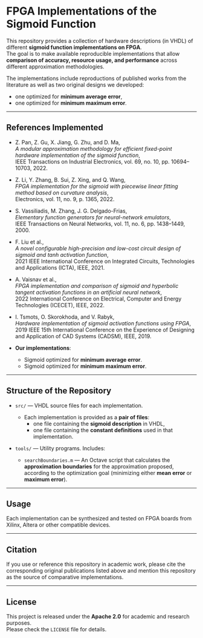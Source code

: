 # FPGA Implementations of the Sigmoid Function

This repository provides a collection of hardware descriptions (in VHDL) of different **sigmoid function implementations on FPGA**.  
The goal is to make available reproducible implementations that allow **comparison of accuracy, resource usage, and performance** across different approximation methodologies.

The implementations include reproductions of published works from the literature as well as two original designs we developed:  
- one optimized for **minimum average error**,  
- one optimized for **minimum maximum error**.  

---

## References Implemented

- Z. Pan, Z. Gu, X. Jiang, G. Zhu, and D. Ma,  
  *A modular approximation methodology for efficient fixed-point hardware implementation of the sigmoid function*,  
  IEEE Transactions on Industrial Electronics, vol. 69, no. 10, pp. 10694–10703, 2022.

- Z. Li, Y. Zhang, B. Sui, Z. Xing, and Q. Wang,  
  *FPGA implementation for the sigmoid with piecewise linear fitting method based on curvature analysis*,  
  Electronics, vol. 11, no. 9, p. 1365, 2022.

- S. Vassiliadis, M. Zhang, J. G. Delgado-Frias,  
  *Elementary function generators for neural-network emulators*,  
  IEEE Transactions on Neural Networks, vol. 11, no. 6, pp. 1438–1449, 2000.

- F. Liu et al.,  
  *A novel configurable high-precision and low-cost circuit design of sigmoid and tanh activation function*,  
  2021 IEEE International Conference on Integrated Circuits, Technologies and Applications (ICTA), IEEE, 2021.

- A. Vaisnav et al.,  
  *FPGA implementation and comparison of sigmoid and hyperbolic tangent activation functions in an artificial neural network*,  
  2022 International Conference on Electrical, Computer and Energy Technologies (ICECET), IEEE, 2022.

- I. Tsmots, O. Skorokhoda, and V. Rabyk,  
  *Hardware implementation of sigmoid activation functions using FPGA*,  
  2019 IEEE 15th International Conference on the Experience of Designing and Application of CAD Systems (CADSM), IEEE, 2019.

- **Our implementations**:  
  - Sigmoid optimized for **minimum average error**.  
  - Sigmoid optimized for **minimum maximum error**.  

---

## Structure of the Repository

- `src/` — VHDL source files for each implementation.  
  - Each implementation is provided as a **pair of files**:  
    - one file containing the **sigmoid description** in VHDL,  
    - one file containing the **constant definitions** used in that implementation.  

- `tools/` — Utility programs. Includes:  
  - `searchBoundaries.m` — An Octave script that calculates the **approximation boundaries** for the approximation proposed, according to the optimization goal (minimizing either **mean error** or **maximum error**).  

---

## Usage

Each implementation can be synthesized and tested on FPGA boards from Xilinx, Altera or other compatible devices.  

---

## Citation

If you use or reference this repository in academic work, please cite the corresponding original publications listed above and mention this repository as the source of comparative implementations.  

---

## License

This project is released under the **Apache 2.0** for academic and research purposes.  
Please check the `LICENSE` file for details.

